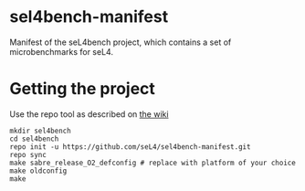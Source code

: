 <!--
     Copyright 2017, Data61
     Commonwealth Scientific and Industrial Research Organisation (CSIRO)
     ABN 41 687 119 230.

     This software may be distributed and modified according to the terms of
     the BSD 2-Clause license. Note that NO WARRANTY is provided.
     See "LICENSE_BSD2.txt" for details.

     @TAG(DATA61_BSD)
-->
# sel4bench-manifest

Manifest of the seL4bench project, which contains a set of microbenchmarks for seL4.

# Getting the project

Use the repo tool as described on [the wiki](https://docs.sel4.systems/GettingStarted#get-googles-repo-tool)

    mkdir sel4bench
    cd sel4bench
    repo init -u https://github.com/seL4/sel4bench-manifest.git
    repo sync
    make sabre_release_O2_defconfig # replace with platform of your choice
    make oldconfig
    make
